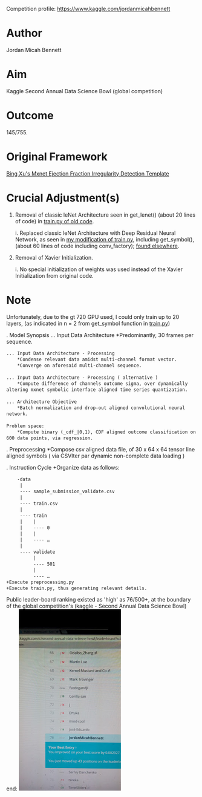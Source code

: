 

Competition profile: https://www.kaggle.com/jordanmicahbennett

Author
====
Jordan Micah Bennett

Aim
====
Kaggle Second Annual Data Science Bowl (global competition)

Outcome
====
145/755.


Original Framework 
====
[Bing Xu's Mxnet Ejection Fraction Irregularity Detection Template](https://github.com/apache/incubator-mxnet/tree/master/example/kaggle-ndsb2)


Crucial Adjustment(s)
==== 
1. Removal of classic leNet Architecture seen in get_lenet() (about 20 lines of code) in [train.py of old code](https://github.com/apache/incubator-mxnet/tree/master/example/kaggle-ndsb2). 

	i. Replaced classic leNet Architecture with Deep Residual Neural Network, as seen in [my modification of train.py](https://github.com/JordanMicahBennett/EJECTION-FRACTION-IRREGULARITY-DETECTION-MODEL/blob/master/Train.py), including get_symbol(), (about 60 lines of code including conv_factory); [found elsewhere](https://github.com/freesouls/Deep-Residual-Network-For-MXNet).
	
2. Removal of Xavier Initialization.

	i. No special initialization of weights was used instead of the Xavier Initialization from original code.

Note
====
Unfortunately, due to the gt 720 GPU used, I could only train up to 20 layers, (as indicated in  n = 2 from get_symbol function in [train.py](https://github.com/JordanMicahBennett/EJECTION-FRACTION-IRREGULARITY-DETECTION-MODEL/blob/master/Train.py))







. Model Synopsis
	... Input Data Architecture
		*Predominantly, 30 frames per sequence.

	... Input Data Architecture - Processing
		*Condense relevant data amidst multi-channel format vector.
		*Converge on aforesaid multi-channel sequence.

	... Input Data Architecture - Processing ( alternative )
		*Compute difference of channels outcome sigma, over dynamically altering mxnet symbolic interface aligned time series quantization. 

	... Architecture Objective
		*Batch normalization and drop-out aligned convolutional neural network.

	Problem space:
		*Compute binary (_cdf_|0,1), CDF aligned outcome classification on 600 data points, via regression. 


		
		
		
		
		
		
		
. Preprocessing
	*Compose csv aligned data file, of 30 x 64 x 64 tensor line aligned symbols ( via CSVIter par dynamic non-complete data loading )

	
	
	
	
	
	
	

	

. Instruction Cycle
	+Organize data as follows:
	
		-data
		 |
		 ---- sample_submission_validate.csv
		 |
		 ---- train.csv
		 |
		 ---- train
		 |    |
		 |    ---- 0
		 |    |
		 |    ---- …
		 |
		 ---- validate
			  |
			  ---- 501
			  |
			  ---- …
	+Execute preprocessing.py
	+Execute train.py, thus generating relevant details.







	
	
Public leader-board ranking existed as 'high' as 76/500+, at the boundary of the global competition's (kaggle - Second Annual Data Science Bowl) end:
![Alt text](https://github.com/JordanMicahBennett/EJECTION-FRACTION-IRREGULARITY-DETECTION-MODEL/blob/master/data/images/captures/0.png)
